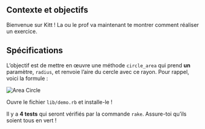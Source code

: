 ## Contexte et objectifs

Bienvenue sur Kitt ! La ou le prof va maintenant te montrer comment réaliser un exercice.

## Spécifications

L’objectif est de mettre en œuvre une méthode `circle_area` qui prend **un** paramètre,
`radius`, et renvoie l’aire du cercle avec ce rayon. Pour rappel,
voici la formule :

![Area Circle](https://raw.githubusercontent.com/lewagon/fullstack-images/master/ruby/area-circle.svg?sanitize=true)

Ouvre le fichier `lib/demo.rb` et installe-le !

Il y a **4 tests** qui seront vérifiés par la commande `rake`. Assure-toi qu’ils soient tous en vert !
